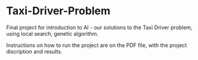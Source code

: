 # Taxi-Driver-Problem
Final project for introduction to AI - our solutions to the Taxi Driver problem, using local search, genetic algorithm.

Instructions on how to run the project are on the PDF file, with the project discription and results.
